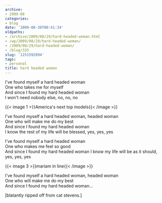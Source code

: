 ```yaml
---
archive:
- 2009-08
categories:
- blog
date: '2009-08-30T00:41:34'
oldpaths:
- /archive/2009/08/29/hard-headed-woman.html
- /wp/2009/08/29/hard-headed-woman/
- /2009/08/29/hard-headed-woman/
- /blog/325
slug: '1251592894'
tags:
- personal
title: hard headed woman
---
```


I've found myself a hard headed woman  
One who takes me for myself  
And since I found my hard headed woman  
I won't need nobody else, no, no, no 

{{< image 1 >}}America's next top models{{< /image >}}

I've found myself a hard headed woman, headed woman  
One who will make me do my best  
And since I found my hard headed woman  
I know the rest of my life will be blessed, yes, yes, yes

I've found myself a hard headed woman  
One who makes me feel so good  
And since I found my hard headed woman 
I know my life will be as it should, yes, yes, yes 

{{< image 3 >}}mariam in line{{< /image >}}

I've found myself a hard headed woman, headed woman  
One who will make me do my best  
And since I found my hard headed woman... 

[blatantly ripped off from cat stevens.] 

